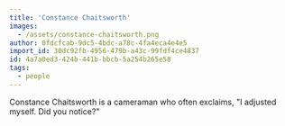 ```yaml
---
title: 'Constance Chaitsworth'
images:
  - /assets/constance-chaitsworth.png
author: 0fdcfcab-9dc5-4bdc-a78c-4fa4eca4e4e5
import_id: 30dc92fb-4956-479b-a43c-99fdf4ce4837
id: 4a7a0ed3-424b-441b-bbcb-5a254b265e58
tags:
  - people
---
```

Constance Chaitsworth is a cameraman who often exclaims, "I adjusted myself. Did you notice?"